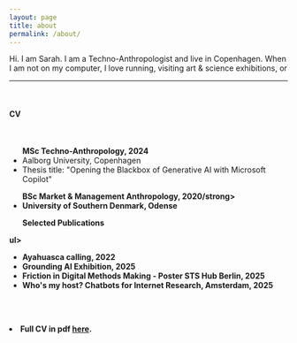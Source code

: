 ```yaml
---
layout: page
title: about
permalink: /about/
---
```


<img class="col one right" src="">

<br/>
Hi.
I am Sarah. 
I am a Techno-Anthropologist and live in Copenhagen. When I am not on my computer, I love running, visiting art & science exhibitions, or 
<br/>

***
<br/>

<h4> CV </h4>
<br/>

<ul>
<strong>MSc Techno-Anthropology, 2024</strong>
<li> Aalborg University, Copenhagen </li>
<li>Thesis title: "Opening the Blackbox of Generative AI with Microsoft Copilot" </li>
</ul>

<ul>
<strong>BSc Market & Management Anthropology, 2020/strong>
<li>University of Southern Denmark, Odense </li>
</ul>

<ul>
<strong>Selected Publications</strong>
</ul>ul>

<ul>
<li>Ayahuasca calling, 2022</li>
<li>Grounding AI Exhibition, 2025 </li>
<li>Friction in Digital Methods Making - Poster STS Hub Berlin, 2025</li>
<li>Who's my host? Chatbots for Internet Research, Amsterdam, 2025</li>
</ul>



<br/><br/>
<li>Full CV in pdf <a href="{{ site.baseurl }}/pdfs/">here</a>.</li>

<br/><br/>
